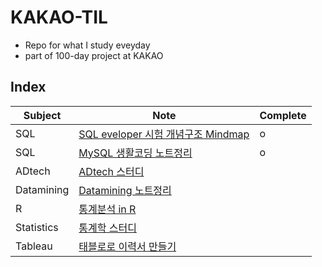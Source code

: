 # KAKAO-TIL

- Repo for what I study eveyday
- part of 100-day project at KAKAO

## Index

Subject | Note | Complete 
-----------|-------|--------------
SQL | [SQL eveloper 시험 개념구조 Mindmap](https://github.com/songyeseol/sql_study/blob/master/sql_developer/sqld_mindmap.md)| o
SQL | [MySQL 생활코딩 노트정리](https://github.com/songyeseol/sql_study/tree/master/opentutorials) | o
ADtech | [ADtech 스터디](https://github.com/songyeseol/ADtech_study) |  
Datamining | [Datamining 노트정리](https://github.com/songyeseol/KAKAO-TIL/tree/master/datamining) |  
R | [통계분석 in R](https://github.com/songyeseol/KAKAO-TIL/tree/master/r) |  
Statistics | [통계학 스터디](https://github.com/songyeseol/KAKAO-TIL/tree/master/stats)  |  
Tableau | [태블로로 이력서 만들기](https://github.com/songyeseol/KAKAO-TIL/tree/master/tableau_resume) |  



